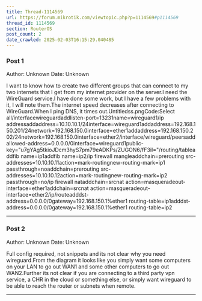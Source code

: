 ```yaml
---
title: Thread-1114569
url: https://forum.mikrotik.com/viewtopic.php?p=1114569#p1114569
thread_id: 1114569
section: RouterOS
post_count: 2
date_crawled: 2025-02-03T16:15:29.040485
---
```


### Post 1
Author: Unknown
Date: Unknown

I want to know how to create two different groups that can connect to my two internets that I get from my internet provider on the server.I need the WireGuard service.I have done some work, but I have a few problems with it, I will note them.The internet speed decreases after connecting to WireGuard.When I ping DNS, it times out.Untitledss.pngCode:Select all/interfacewireguardaddlisten-port=13231name=wireguard1/ip addressaddaddress=10.10.10.1/24interface=wireguard1addaddress=192.168.150.201/24network=192.168.150.0interface=ether1addaddress=192.168.150.202/24network=192.168.150.0interface=ether2/interface/wireguard/peersaddallowed-address=0.0.0.0/0interface=wireguard1public-key="u7gYAg5tkioJDcm3hyS7pm79eADKPs/ZUGON6/fF3iI="/routing/tableaddfib name=ip1addfib name=ip2/ip firewall mangleaddchain=prerouting src-addresses=10.10.10.11action=mark-routingnew-routing-mark=ip1 passthrough=noaddchain=prerouting src-addresses=10.10.10.12action=mark-routingnew-routing-mark=ip2 passthrough=no/ip firewall nataddchain=srcnat action=masqueradeout-interface=ether1addchain=srcnat action=masqueradeout-interface=ether2/ip/routeadddst-address=0.0.0.0/0gateway=192.168.150.1%ether1 routing-table=ip1adddst-address=0.0.0.0/0gateway=192.168.150.1%ether1 routing-table=ip2

---
### Post 2
Author: Unknown
Date: Unknown

Full config required, not snippets and its not clear why you need wireguard.From the diagram it looks like you simply want some computers on your LAN to go out WAN1 and some other computers to go out WAN2.Further its not clear if you are connecting to a third party vpn service,  a CHR in the cloud or something else, or simply want wireguard to be able to reach the router or subnets when remote.

---
